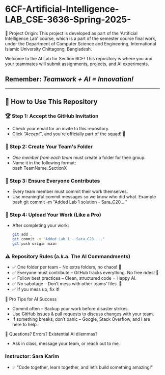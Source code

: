 # 6CF-Artificial-Intelligence-LAB_CSE-3636-Spring-2025-
📍 Project Origin:  This project is developed as part of the 'Artificial Intelligence Lab' course, which is a part of the semester course final work, under the Department of Computer Science and Engineering, International Islamic University Chittagong, Bangladesh.

Welcome to the AI Lab for Section 6CF! This repository is where you and your teammates will submit assignments, projects, and AI experiments.  

## Remember: *Teamwork + AI = Innovation!* 

---

## 📌 How to Use This Repository  

### 🏆 Step 1: Accept the GitHub Invitation  
- Check your email for an invite to this repository.  
- Click *"Accept"*, and you're officially part of the squad! 🎉  

### 📂 Step 2: Create Your Team's Folder  
- *One member from each team* must create a folder for their group.  
- Name it in the following format:  
  bash
  TeamName_SectionX

### 🤝 Step 3: Ensure Everyone Contributes
- Every team member must commit their work themselves.
- Use meaningful commit messages so we know who did what.
Example
  bash
  git commit -m "Added Lab 1 solution - Sara_C20...."

### 🚀 Step 4: Upload Your Work (Like a Pro)
- After completing your work:
  ```bash
  git add .
  git commit -m "Added Lab 1 - Sara_C20...."
  git push origin main

### ⚠️ Repository Rules (a.k.a. The AI Commandments)
- ✅ One folder per team – No extra folders, no chaos! 🚀
- ✅ Everyone must contribute – GitHub tracks everything. No free rides! 👀
- ✅ Follow best practices – Clean, structured code = Happy AI.
- ✅ No sabotage – Don't mess with other teams’ files. 🚫
- ✅ If you mess up, fix it!

🚀 Pro Tips for AI Success
- Commit often – Backup your work before disaster strikes.
- Use GitHub issues & pull requests to discuss changes with your team.
- If something breaks, don’t panic – Google, Stack Overflow, and I are here to help.

📢 Questions? Errors? Existential AI dilemmas?
- Ask in class, message your team, or reach out to me.

### Instructor: Sara Karim
- 💡 "Code together, learn together, and let’s build something amazing!"
